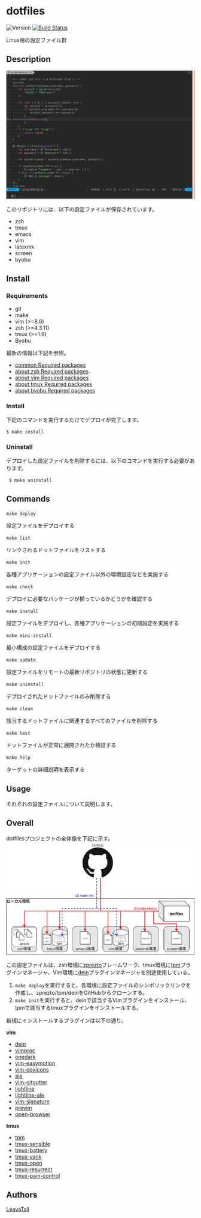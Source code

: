 # dotfiles

![Version](https://img.shields.io/github/tag/LeavaTail/dotfiles.svg)
[![Build Status](https://travis-ci.org/LeavaTail/dotfiles.svg?branch=master)](https://travis-ci.org/LeavaTail/dotfiles)

Linux用の設定ファイル群

## Description
![demo](https://github.com/LeavaTail/dotfiles/blob/images/vim20191214.png)

このリポジトリには、以下の設定ファイルが保存されています。
  * zsh
  * tmux
  * emacs
  * vim
  * latexmk
  * screen
  * byobu

## Install
### Requirements
 * git
 * make
 * vim (>=8.0)
 * zsh (>=4.3.11)
 * tmux (>=1.9)
 * Byobu

最新の情報は下記を参照。
 * [common Required packages](docs/Requirements_common)
 * [about zsh Required packages](docs/Requirements_zsh)
 * [about vim Required packages](docs/Requirements_vim)
 * [about tmux Required packages](docs/Requirements_tmux)
 * [about byobu Required packages](docs/Requirements_byobu)

### Install
下記のコマンドを実行するだけでデプロイが完了します。
```
$ make install
```

### Uninstall
デプロイした設定ファイルを削除するには、以下のコマンドを実行する必要があります。
```
 $ make uninstall
```

## Commands
`make deploy`

設定ファイルをデプロイする


`make list`

リンクされるドットファイルをリストする


`make init`

各種アプリケーションの設定ファイル以外の環境設定などを実施する

`make check`

デプロイに必要なパッケージが揃っているかどうかを確認する

`make install`

設定ファイルをデプロイし、各種アプリケーションの初期設定を実施する

`make mini-install`

最小構成の設定ファイルをデプロイする

`make update`

設定ファイルをリモートの最新リポジトリの状態に更新する


`make uninstall`

デプロイされたドットファイルのみ削除する


`make clean`

該当するドットファイルに関連するすべてのファイルを削除する


`make test`

ドットファイルが正常に展開されたか検証する


`make help`

ターゲットの詳細説明を表示する


## Usage
それぞれの設定ファイルについて説明します。

## Overall
dotfilesプロジェクトの全体像を下記に示す。
![demo](https://github.com/LeavaTail/dotfiles/blob/images/overall.png)

この設定ファイルは、zsh環境に[zprezto](https://github.com/sorin-ionescu/prezto)フレームワーク、tmux環境に[tpm](github.com/tmux-plugins/tpm)プラグインマネージャ、Vim環境に[dein](https://github.com/Shougo/dein.vim)プラグインマネージャを別途使用している。

1. `make deploy`を実行すると、各環境に設定ファイルのシンボリックリンクを作成し、zprezto/tpm/deinをGitHubからクローンする。
2. `make init`を実行すると、deinで該当するVimプラグインをインストール、tpmで該当するtmuxプラグインをインストールする。

新規にインストールするプラグインは以下の通り。

**vim**
  * [dein](https://github.com/Shougo/dein.vim)
  * [vimproc](https://github.com/Shougo/vimproc.vim)
  * [onedark](https://github.com/joshdick/onedark.vim)
  * [vim-easymotion](github.com/easymotion/vim-easymotion)
  * [vim-devicons](https://github.com/ryanoasis/vim-devicons)
  * [ale](https://github.com/dense-analysis/ale)
  * [vim-gitgutter](github.com/airblade/vim-gitgutter)
  * [lightline](https://github.com/itchyny/lightline.vim)
  * [lightline-ale](https://github.com/maximbaz/lightline-ale)
  * [vim-signature](https://github.com/kshenoy/vim-signature)
  * [previm](https://github.com/previm/previm)
  * [open-browser](https://github.com/tyru/open-browser.vim)

**tmux**
  * [tpm](https://github.com/tmux-plugins/tpm)
  * [tmux-sensible](https://github.com/tmux-plugins/tmux-sensible)
  * [tmux-battery](https://github.com/tmux-plugins/tmux-battery)
  * [tmux-yank](github.com/tmux-plugins/tmux-yank)
  * [tmux-open](https://github.com/tmux-plugins/tmux-open)
  * [tmux-resurrect](github.com/tmux-plugins/tmux-resurrect)
  * [tmux-pain-control](github.com/tmux-plugins/tmux-pain-control)

## Authors
[LeavaTail](https://github.com/LeavaTail)
